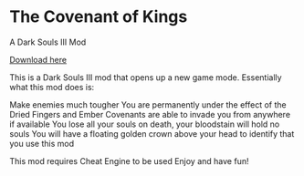 # The Covenant of Kings
A Dark Souls III Mod

[Download here](https://github.com/GonthorianDX/The-Covenant-of-Kings/archive/master.zip)

This is a Dark Souls III mod that opens up a new game mode.
Essentially what this mod does is:

Make enemies much tougher
You are permanently under the effect of the Dried Fingers and Ember
Covenants are able to invade you from anywhere if available
You lose all your souls on death, your bloodstain will hold no souls
You will have a floating golden crown above your head to identify that you use this mod

This mod requires Cheat Engine to be used
Enjoy and have fun!
